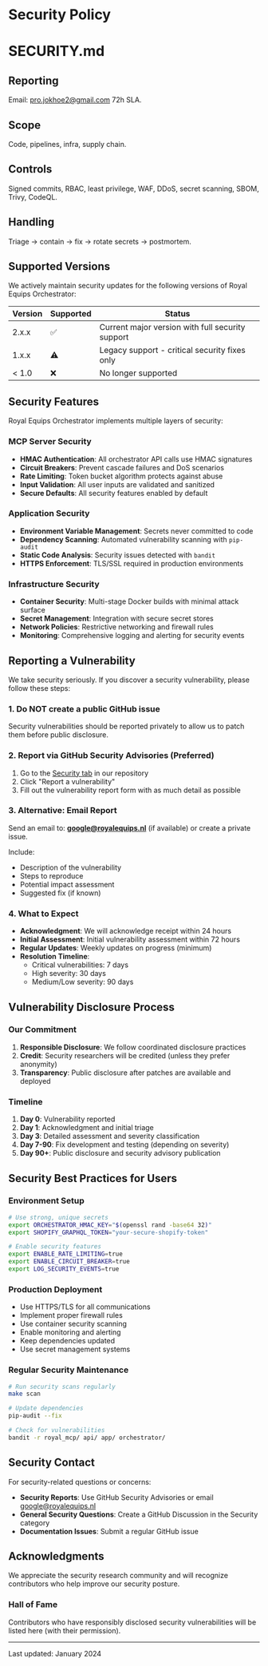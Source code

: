 # Security Policy
# SECURITY.md
## Reporting
Email: pro.jokhoe2@gmail.com 72h SLA.  
## Scope
Code, pipelines, infra, supply chain.  
## Controls
Signed commits, RBAC, least privilege, WAF, DDoS, secret scanning, SBOM, Trivy, CodeQL.  
## Handling
Triage → contain → fix → rotate secrets → postmortem.

## Supported Versions

We actively maintain security updates for the following versions of Royal Equips Orchestrator:

| Version | Supported          | Status |
| ------- | ------------------ | ------ |
| 2.x.x   | :white_check_mark: | Current major version with full security support |
| 1.x.x   | :warning:          | Legacy support - critical security fixes only |
| < 1.0   | :x:                | No longer supported |

## Security Features

Royal Equips Orchestrator implements multiple layers of security:

### MCP Server Security
- **HMAC Authentication**: All orchestrator API calls use HMAC signatures
- **Circuit Breakers**: Prevent cascade failures and DoS scenarios
- **Rate Limiting**: Token bucket algorithm protects against abuse
- **Input Validation**: All user inputs are validated and sanitized
- **Secure Defaults**: All security features enabled by default

### Application Security
- **Environment Variable Management**: Secrets never committed to code
- **Dependency Scanning**: Automated vulnerability scanning with `pip-audit`
- **Static Code Analysis**: Security issues detected with `bandit`
- **HTTPS Enforcement**: TLS/SSL required in production environments

### Infrastructure Security
- **Container Security**: Multi-stage Docker builds with minimal attack surface
- **Secret Management**: Integration with secure secret stores
- **Network Policies**: Restrictive networking and firewall rules
- **Monitoring**: Comprehensive logging and alerting for security events

## Reporting a Vulnerability

We take security seriously. If you discover a security vulnerability, please follow these steps:

### 1. Do NOT create a public GitHub issue

Security vulnerabilities should be reported privately to allow us to patch them before public disclosure.

### 2. Report via GitHub Security Advisories (Preferred)

1. Go to the [Security tab](https://github.com/Skidaw23/royal-equips-orchestrator/security) in our repository
2. Click "Report a vulnerability"
3. Fill out the vulnerability report form with as much detail as possible

### 3. Alternative: Email Report

Send an email to: **google@royalequips.nl** (if available) or create a private issue.

Include:
- Description of the vulnerability
- Steps to reproduce
- Potential impact assessment
- Suggested fix (if known)

### 4. What to Expect

- **Acknowledgment**: We will acknowledge receipt within 24 hours
- **Initial Assessment**: Initial vulnerability assessment within 72 hours
- **Regular Updates**: Weekly updates on progress (minimum)
- **Resolution Timeline**: 
  - Critical vulnerabilities: 7 days
  - High severity: 30 days  
  - Medium/Low severity: 90 days

## Vulnerability Disclosure Process

### Our Commitment

1. **Responsible Disclosure**: We follow coordinated disclosure practices
2. **Credit**: Security researchers will be credited (unless they prefer anonymity)
3. **Transparency**: Public disclosure after patches are available and deployed

### Timeline

1. **Day 0**: Vulnerability reported
2. **Day 1**: Acknowledgment and initial triage
3. **Day 3**: Detailed assessment and severity classification
4. **Day 7-90**: Fix development and testing (depending on severity)
5. **Day 90+**: Public disclosure and security advisory publication

## Security Best Practices for Users

### Environment Setup
```bash
# Use strong, unique secrets
export ORCHESTRATOR_HMAC_KEY="$(openssl rand -base64 32)"
export SHOPIFY_GRAPHQL_TOKEN="your-secure-shopify-token"

# Enable security features
export ENABLE_RATE_LIMITING=true
export ENABLE_CIRCUIT_BREAKER=true
export LOG_SECURITY_EVENTS=true
```

### Production Deployment
- Use HTTPS/TLS for all communications
- Implement proper firewall rules
- Use container security scanning
- Enable monitoring and alerting
- Keep dependencies updated
- Use secret management systems

### Regular Security Maintenance
```bash
# Run security scans regularly
make scan

# Update dependencies
pip-audit --fix

# Check for vulnerabilities
bandit -r royal_mcp/ api/ app/ orchestrator/
```

## Security Contact

For security-related questions or concerns:

- **Security Reports**: Use GitHub Security Advisories or email google@royalequips.nl
- **General Security Questions**: Create a GitHub Discussion in the Security category
- **Documentation Issues**: Submit a regular GitHub issue

## Acknowledgments

We appreciate the security research community and will recognize contributors who help improve our security posture.

### Hall of Fame

Contributors who have responsibly disclosed security vulnerabilities will be listed here (with their permission).

---

Last updated: January 2024



